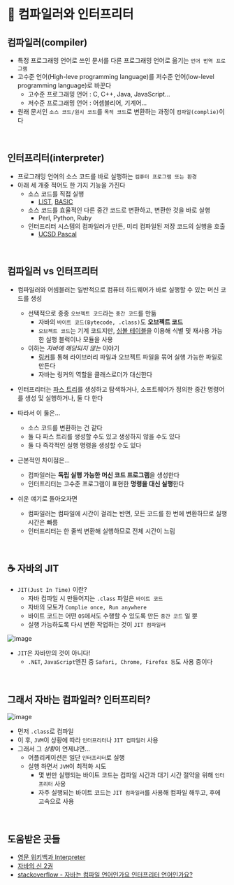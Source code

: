 
# 👾 컴파일러와 인터프리터  

## 컴파일러(compiler)  

- 특정 프로그래밍 언어로 쓰인 문서를 다른 프로그래밍 언어로 옮기는 `언어 번역 프로그램`  
- 고수준 언어(High-leve programming language)를 저수준 언어(low-level programming language)로 바꾼다  
  - 고수준 프로그래밍 언어 : C, C++, Java, JavaScript... 
  - 저수준 프로그래밍 언어 : 어셈블리어, 기계어...
- 원래 문서인 `소스 코드/원시 코드`를 `목적 코드`로 변환하는 과정이 `컴파일(complie)`이다  

<br> 

## 인터프리터(interpreter)  

- 프로그래밍 언어의 소스 코드를 바로 실행하는 `컴퓨터 프로그램 또는 환경`  
- 아래 세 개중 적어도 한 가지 기능을 가진다  
  - 소스 코드를 직접 실행  
    - [LIST](https://ko.wikipedia.org/wiki/%EB%A6%AC%EC%8A%A4%ED%94%84), [BASIC](https://ko.wikipedia.org/wiki/%EB%B2%A0%EC%9D%B4%EC%A7%81)  
  - 소스 코드를 효율적인 다른 중간 코드로 변환하고, 변환한 것을 바로 실행  
    - Perl, Python, Ruby  
  - 인터프리터 시스템의 컴파일러가 만든, 미리 컴파일된 저장 코드의 실행을 호출  
    - [UCSD Pascal](https://en.wikipedia.org/wiki/UCSD_Pascal)  

<br> 

## 컴파일러 vs 인터프리터  

- 컴파일러와 어셈블러는 일반적으로 컴퓨터 하드웨어가 바로 실행할 수 있는 머신 코드를 생성
  - 선택적으로 종종 `오브젝트 코드`라는 `중간 코드`를 만듦  
    - 자바의 `바이트 코드(Bytecode, .class)`도 **오브젝트 코드**  
    - `오브젝트 코드`는 기계 코드지만, [심볼 테이블](https://ko.wikipedia.org/wiki/%EC%8B%AC%EB%B3%BC_%ED%85%8C%EC%9D%B4%EB%B8%94)을 이용해 식별 및 재사용 가능한 실행 블럭이나 모듈을 사용  
  - 이하는 *자바에 해당되지 않는* 이야기  
    - [링커](https://en.wikipedia.org/wiki/Linker_(computing))를 통해 라이브러리 파일과 오브젝트 파일을 묶어 실행 가능한 파일로 만든다   
    - 자바는 링커의 역할을 클래스로더가 대신한다  
- 인터프리터는 [파스 트리](https://ko.wikipedia.org/wiki/%ED%8C%8C%EC%8A%A4_%ED%8A%B8%EB%A6%AC)를 생성하고 탐색하거나, 소프트웨어가 정의한 중간 명령어를 생성 및 실행하거나, 둘 다 한다  

- 따라서 이 둘은...
  - 소스 코드를 변환하는 건 같다  
  - 둘 다 파스 트리를 생성할 수도 있고 생성하지 않을 수도 있다  
  - 둘 다 즉각적인 실행 명령을 생성할 수도 있다  
- 근본적인 차이점은...
  - 컴파일러는 **독립 실행 가능한 머신 코드 프로그램**을 생성한다  
  - 인터프리터는 고수준 프로그램이 표현한 **명령을 대신 실행**한다  

- 쉬운 얘기로 돌아오자면
  - 컴파일러는 컴파일에 시간이 걸리는 반면, 모든 코드를 한 번에 변환하므로 실행 시간은 빠름  
  - 인터프리터는 한 줄씩 변환해 실행하므로 전체 시간이 느림  

<br> 

## ☕️ 자바의 JIT  

- `JIT(Just In Time)` 이란?  
  - 자바 컴파일 시 만들어지는 `.class` 파일은 `바이트 코드`  
  - 자바의 모토가 `Complie once, Run anywhere`  
  - 바이트 코드는 어떤 `OS`에서도 수행할 수 있도록 만든 `중간 코드` 일 뿐  
  - 실행 가능하도록 다시 변환 작업하는 것이 `JIT 컴파일러`  

![image](https://user-images.githubusercontent.com/80666066/192217523-916e81b0-3679-4bbf-a4e5-770549d806fd.png)

- `JIT`은 자바만의 것이 아니다!
  - `.NET`, `JavaScript`엔진 중 `Safari, Chrome, Firefox 등`도 사용 중이다  

<br> 

## 그래서 자바는 컴파일러? 인터프리터?  

![image](https://user-images.githubusercontent.com/80666066/192219238-76dbcbdc-0d5f-4d4b-b31b-033dd15e37e8.png)

- 먼저 `.class`로 컴파일 
- 이 후, `JVM`이 상황에 따라 `인터프리터`나 `JIT 컴파일러` 사용  
- 그래서 그 *상황*이 언제냐면...
  - 어플리케이션은 일단 `인터프리터`로 실행  
  - 실행 하면서 `JVM`이 최적화 시도  
    - 몇 번만 실행되는 바이트 코드는 컴파일 시간과 대기 시간 절약을 위해 `인터프리터` 사용 
    - 자주 실행되는 바이트 코드는 `JIT 컴파일러`를 사용해 컴파일 해두고, 후에 고속으로 사용  

<br> 

## 도움받은 곳들  
- [영문 위키백과 Interpreter](https://en.wikipedia.org/wiki/Interpreter_(computing))  
- [자바의 신 2권](https://search.shopping.naver.com/book/catalog/32482010229?NaPm=ct%3Dl8igsnug%7Cci%3D5f992a27763c7c377c6b443c9886064698f5660d%7Ctr%3Dboksl1%7Csn%3D95694%7Chk%3D0f7ddfd67ec9f61ec4fd8154ed0891f1c38902b0)  
- [stackoverflow - 자바는 컴파일 언어인가요 인터프리터 언어인가요?](https://stackoverflow.com/questions/1326071/is-java-a-compiled-or-an-interpreted-programming-language)  
